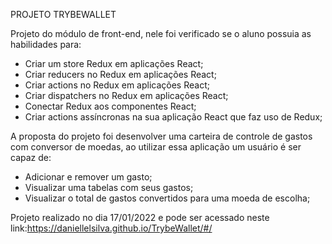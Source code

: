PROJETO TRYBEWALLET

Projeto do módulo de front-end, nele foi verificado se o aluno possuia as habilidades para:

- Criar um store Redux em aplicações React;
- Criar reducers no Redux em aplicações React;
- Criar actions no Redux em aplicações React;
- Criar dispatchers no Redux em aplicações React;
- Conectar Redux aos componentes React;
- Criar actions assíncronas na sua aplicação React que faz uso de Redux;

A proposta do projeto foi desenvolver uma carteira de controle de gastos com conversor de moedas, ao utilizar essa aplicação um usuário é ser capaz de:

- Adicionar e remover um gasto;
- Visualizar uma tabelas com seus gastos;
- Visualizar o total de gastos convertidos para uma moeda de escolha;

Projeto realizado no dia 17/01/2022 e pode ser acessado neste link:https://daniellelsilva.github.io/TrybeWallet/#/
